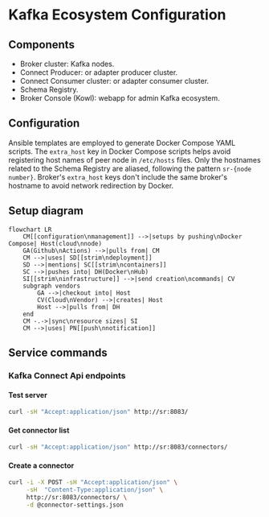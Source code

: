 # Kafka Ecosystem Configuration

## Components

- Broker cluster: Kafka nodes.
- Connect Producer: or adapter producer cluster.
- Connect Consumer cluster: or adapter consumer cluster.
- Schema Registry.
- Broker Console (Kowl): webapp for admin Kafka ecosystem.

## Configuration

Ansible templates are employed to generate Docker Compose YAML scripts. The
`extra_host` key in Docker Compose scripts helps avoid registering host names
of peer node in `/etc/hosts` files. Only the hostnames related to the
Schema Registry are aliased, following the pattern `sr-{node number}`. Broker's
`extra_host` keys don't include the same broker's hostname to avoid network
redirection by Docker.

## Setup diagram
```mermaid
flowchart LR
    CM[[configuration\nmanagement]] -->|setups by pushing\nDocker Compose| Host(cloud\nnode)
    GA(Github\nActions) -->|pulls from| CM
    CM -->|uses| SD[[strim\ndeployment]]
    SD -->|mentions| SC[[strim\ncontainers]]
    SC -->|pushes into| DH(Docker\nHub)
    SI[[strim\ninfrastructure]] -->|send creation\ncommands| CV
    subgraph vendors
        GA -->|checkout into| Host
        CV(Cloud\nVendor) -->|creates| Host
        Host -->|pulls from| DH
    end
    CM -.->|sync\nresource sizes| SI
    CM -->|uses| PN[[push\nnotification]]
```

## Service commands

### Kafka Connect Api endpoints

#### Test server

```bash
curl -sH "Accept:application/json" http://sr:8083/
```

#### Get connector list

```bash
curl -sH "Accept:application/json" http://sr:8083/connectors/
```

#### Create a connector

```bash
curl -i -X POST -sH "Accept:application/json" \
     -sH  "Content-Type:application/json" \
     http://sr:8083/connectors/ \
     -d @connector-settings.json
```
